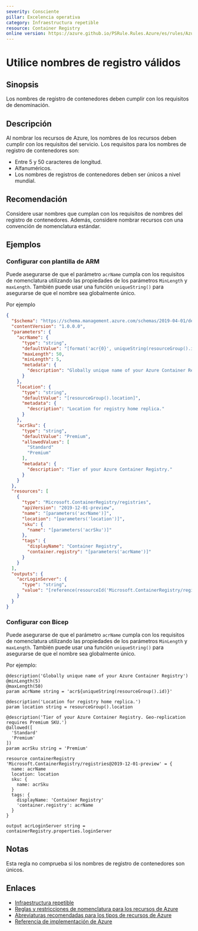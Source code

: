 ```yaml
---
severity: Consciente
pillar: Excelencia operativa
category: Infraestructura repetible
resource: Container Registry
online version: https://azure.github.io/PSRule.Rules.Azure/es/rules/Azure.ACR.Name/
---
```


# Utilice nombres de registro válidos

## Sinopsis

Los nombres de registro de contenedores deben cumplir con los requisitos de denominación.

## Descripción

Al nombrar los recursos de Azure, los nombres de los recursos deben cumplir con los requisitos del servicio.
Los requisitos para los nombres de registro de contenedores son:

- Entre 5 y 50 caracteres de longitud.
- Alfanuméricos.
- Los nombres de registros de contenedores deben ser únicos a nivel mundial.

## Recomendación

Considere usar nombres que cumplan con los requisitos de nombres del registro de contenedores.
Además, considere nombrar recursos con una convención de nomenclatura estándar.

## Ejemplos

### Configurar con plantilla de ARM

Puede asegurarse de que el parámetro `acrName` cumpla con los requisitos de nomenclatura utilizando las propiedades de los parámetros `MinLength` y `maxLength`.
También puede usar una función `uniqueString()` para asegurarse de que el nombre sea globalmente único.

Por ejemplo

```json
{
  "$schema": "https://schema.management.azure.com/schemas/2019-04-01/deploymentTemplate.json#",
  "contentVersion": "1.0.0.0",
  "parameters": {
    "acrName": {
      "type": "string",
      "defaultValue": "[format('acr{0}', uniqueString(resourceGroup().id))]",
      "maxLength": 50,
      "minLength": 5,
      "metadata": {
        "description": "Globally unique name of your Azure Container Registry"
      }
    },
    "location": {
      "type": "string",
      "defaultValue": "[resourceGroup().location]",
      "metadata": {
        "description": "Location for registry home replica."
      }
    },
    "acrSku": {
      "type": "string",
      "defaultValue": "Premium",
      "allowedValues": [
        "Standard"
        "Premium"
      ],
      "metadata": {
        "description": "Tier of your Azure Container Registry."
      }
    }
  },
  "resources": [
    {
      "type": "Microsoft.ContainerRegistry/registries",
      "apiVersion": "2019-12-01-preview",
      "name": "[parameters('acrName')]",
      "location": "[parameters('location')]",
      "sku": {
        "name": "[parameters('acrSku')]"
      },
      "tags": {
        "displayName": "Container Registry",
        "container.registry": "[parameters('acrName')]"
      }
    }
  ],
  "outputs": {
    "acrLoginServer": {
      "type": "string",
      "value": "[reference(resourceId('Microsoft.ContainerRegistry/registries', parameters('acrName'))).loginServer]"
    }
  }
}
```

### Configurar con Bicep

Puede asegurarse de que el parámetro `acrName` cumpla con los requisitos de nomenclatura utilizando las propiedades de los parámetros `MinLength` y `maxLength`.
También puede usar una función `uniqueString()` para asegurarse de que el nombre sea globalmente único.

Por ejemplo:

```bicep
@description('Globally unique name of your Azure Container Registry')
@minLength(5)
@maxLength(50)
param acrName string = 'acr${uniqueString(resourceGroup().id)}'

@description('Location for registry home replica.')
param location string = resourceGroup().location

@description('Tier of your Azure Container Registry. Geo-replication requires Premium SKU.')
@allowed([
  'Standard'
  'Premium'
])
param acrSku string = 'Premium'

resource containerRegistry 'Microsoft.ContainerRegistry/registries@2019-12-01-preview' = {
  name: acrName
  location: location
  sku: {
    name: acrSku
  }
  tags: {
    displayName: 'Container Registry'
    'container.registry': acrName
  }
}

output acrLoginServer string = containerRegistry.properties.loginServer
```

## Notas

Esta regla no comprueba si los nombres de registro de contenedores son únicos.

## Enlaces

- [Infraestructura repetible](https://learn.microsoft.com/azure/architecture/framework/devops/automation-infrastructure)
- [Reglas y restricciones de nomenclatura para los recursos de Azure](https://docs.microsoft.com/azure/azure-resource-manager/management/resource-name-rules)
- [Abreviaturas recomendadas para los tipos de recursos de Azure](https://docs.microsoft.com/azure/cloud-adoption-framework/ready/azure-best-practices/resource-abbreviations)
- [Referencia de implementación de Azure](https://docs.microsoft.com/azure/templates/microsoft.containerregistry/registries)
